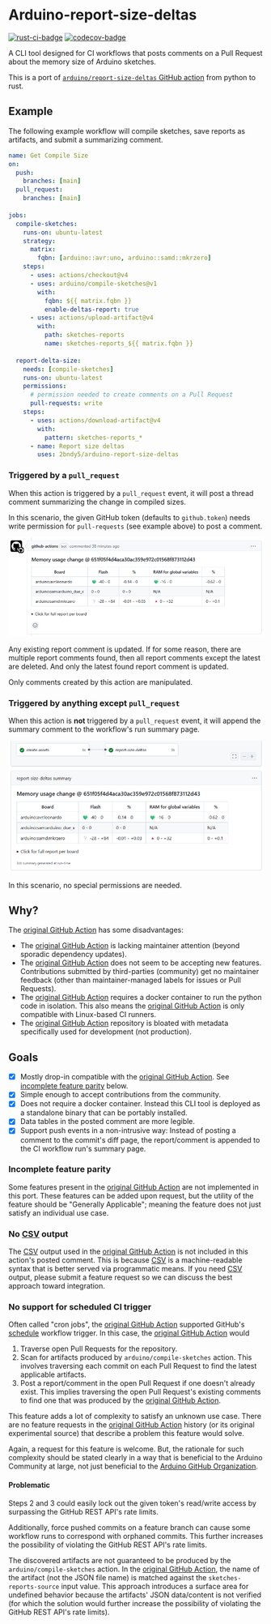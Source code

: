 <!-- markdownlint-disable MD033 -->
# Arduino-report-size-deltas

[![rust-ci-badge]][rust-ci-runs] [![codecov-badge]][codecov-link]

[rust-ci-badge]: https://github.com/2bndy5/arduino-report-size-deltas/actions/workflows/rust.yml/badge.svg
[rust-ci-runs]: https://github.com/2bndy5/arduino-report-size-deltas/actions/workflows/rust.yml
[codecov-badge]: https://codecov.io/github/2bndy5/arduino-report-size-deltas/graph/badge.svg?token=W9SAQIH91A
[codecov-link]: https://codecov.io/github/2bndy5/arduino-report-size-deltas

A CLI tool designed for CI workflows that posts comments on a Pull Request about the memory size of Arduino sketches.

This is a port of [`arduino/report-size-deltas` GitHub action][original GitHub Action] from python to rust.

[original GitHub Action]: https://github.com/arduino/report-size-deltas

## Example

The following example workflow will compile sketches, save reports as artifacts, and submit a summarizing comment.

```yml
name: Get Compile Size
on:
  push:
    branches: [main]
  pull_request:
    branches: [main]

jobs:
  compile-sketches:
    runs-on: ubuntu-latest
    strategy:
      matrix:
        fqbn: [arduino::avr:uno, arduino::samd::mkrzero]
    steps:
      - uses: actions/checkout@v4
      - uses: arduino/compile-sketches@v1
        with:
          fqbn: ${{ matrix.fqbn }}
          enable-deltas-report: true
      - uses: actions/upload-artifact@v4
        with:
          path: sketches-reports
          name: sketches-reports_${{ matrix.fqbn }}

  report-delta-size:
    needs: [compile-sketches]
    runs-on: ubuntu-latest
    permissions:
      # permission needed to create comments on a Pull Request
      pull-requests: write
    steps:
      - uses: actions/download-artifact@v4
        with:
          pattern: sketches-reports_*
      - name: Report size deltas
        uses: 2bndy5/arduino-report-size-deltas
```

### Triggered by a `pull_request`

When this action is triggered by a `pull_request` event,
it will post a thread comment summarizing the change in compiled sizes.

In this scenario, the given GitHub token (defaults to `github.token`) needs
write permission for `pull-requests` (see example above) to post a comment.

<picture>
  <source media="(prefers-color-scheme: dark)" srcset="examples/pr-comment-dark.png">
  <source media="(prefers-color-scheme: light)" srcset="examples/pr-comment-light.png">
  <img alt="(PR comment preview image not rendered)" src="examples/pr-comment-light.png">
</picture>

Any existing report comment is updated.
If for some reason, there are multiple report comments found, then
all report comments except the latest are deleted.
And only the latest found report comment is updated.

Only comments created by this action are manipulated.

### Triggered by anything except `pull_request`

When this action is **not** triggered by a `pull_request` event,
it will append the summary comment to the workflow's run summary page.

<picture>
  <source media="(prefers-color-scheme: dark)" srcset="examples/step-summary-dark.png">
  <source media="(prefers-color-scheme: light)" srcset="examples/step-summary-light.png">
  <img alt="(Run summary preview image not rendered)" src="examples/step-summary-light.png">
</picture>

In this scenario, no special permissions are needed.

## Why?

The [original GitHub Action] has some disadvantages:

- The [original GitHub Action] is lacking maintainer attention (beyond sporadic dependency updates).
- The [original GitHub Action] does not seem to be accepting new features. Contributions submitted by third-parties (community) get no maintainer feedback (other than maintainer-managed labels for issues or Pull Requests).
- The [original GitHub Action] requires a docker container to run the python code in isolation. This also means the [original GitHub Action] is only compatible with Linux-based CI runners.
- The [original GitHub Action] repository is bloated with metadata specifically used for development (not production).

## Goals

- [x] Mostly drop-in compatible with the [original GitHub Action].
  See [incomplete feature parity](#incomplete-feature-parity) below.
- [x] Simple enough to accept contributions from the community.
- [x] Does not require a docker container.
  Instead this CLI tool is deployed as a standalone binary that can be portably installed.
- [x] Data tables in the posted comment are more legible.
- [x] Support push events in a non-intrusive way:
  Instead of posting a comment to the commit's diff page, the report/comment is appended to
  the CI workflow run's summary page.

### Incomplete feature parity

Some features present in the [original GitHub Action] are not implemented in this port.
These features can be added upon request, but the utility of the feature should be "Generally Applicable";
meaning the feature does not just satisfy an individual use case.

### No [CSV] output

The [CSV] output used in the [original GitHub Action] is not included in this action's posted comment.
This is because [CSV] is a machine-readable syntax that is better served via programmatic means.
If you need [CSV] output, please submit a feature request so we can discuss the best approach toward integration.

[CSV]: https://en.wikipedia.org/wiki/Comma-separated_values

### No support for scheduled CI trigger

[schedule]: https://docs.github.com/en/actions/reference/events-that-trigger-workflows#schedule

Often called "cron jobs", the [original GitHub Action] supported GitHub's [schedule] workflow trigger.
In this case, the [original GitHub Action] would

1. Traverse open Pull Requests for the repository.
2. Scan for artifacts produced by `arduino/compile-sketches` action.
   This involves traversing each commit on each Pull Request to find the latest applicable artifacts.
3. Post a report/comment in the open Pull Request if one doesn't already exist.
   This implies traversing the open Pull Request's existing comments to find one that was
   produced by the [original GitHub Action].

This feature adds a lot of complexity to satisfy an unknown use case.
There are no feature requests in the [original GitHub Action] history (or its original experimental source)
that describe a problem this feature would solve.

Again, a request for this feature is welcome.
But, the rationale for such complexity should be stated clearly in a way that
is beneficial to the Arduino Community at large, not just beneficial to the
[Arduino GitHub Organization](https://github.com/arduino).

#### Problematic

Steps 2 and 3 could easily lock out the given token's read/write access by surpassing the
GitHub REST API's rate limits.

Additionally, force pushed commits on a feature branch can cause some workflow runs to
correspond with orphaned commits. This further increases the possibility of violating
the GitHub REST API's rate limits.

The discovered artifacts are not guaranteed to be produced by the `arduino/compile-sketches` action.
In the [original GitHub Action], the name of the artifact (not the JSON file name) is matched against the
`sketches-reports-source` input value.
This approach introduces a surface area for undefined behavior because the
artifacts' JSON data/content is not verified (for which the solution would further increase the
possibility of violating the GitHub REST API's rate limits).
